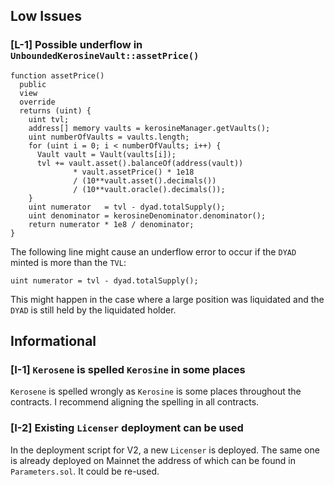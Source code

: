 ## Low Issues

### [L-1] Possible underflow in `UnboundedKerosineVault::assetPrice()`

```solidity
function assetPrice()
  public
  view
  override
  returns (uint) {
    uint tvl;
    address[] memory vaults = kerosineManager.getVaults();
    uint numberOfVaults = vaults.length;
    for (uint i = 0; i < numberOfVaults; i++) {
      Vault vault = Vault(vaults[i]);
      tvl += vault.asset().balanceOf(address(vault))
              * vault.assetPrice() * 1e18
              / (10**vault.asset().decimals())
              / (10**vault.oracle().decimals());
    }
    uint numerator   = tvl - dyad.totalSupply();
    uint denominator = kerosineDenominator.denominator();
    return numerator * 1e8 / denominator;
}
```

The following line might cause an underflow error to occur if the `DYAD` minted is more than the `TVL`:

```solidity
uint numerator = tvl - dyad.totalSupply();
```

This might happen in the case where a large position was liquidated and the `DYAD` is still held by the liquidated holder.

## Informational

### [I-1] `Kerosene` is spelled `Kerosine` in some places

`Kerosene` is spelled wrongly as `Kerosine` is some places throughout the contracts. I recommend aligning the spelling in all contracts.

### [I-2] Existing `Licenser` deployment can be used

In the deployment script for V2, a new `Licenser` is deployed. The same one is already deployed on Mainnet the address of which can be found in `Parameters.sol`. It could be re-used.
